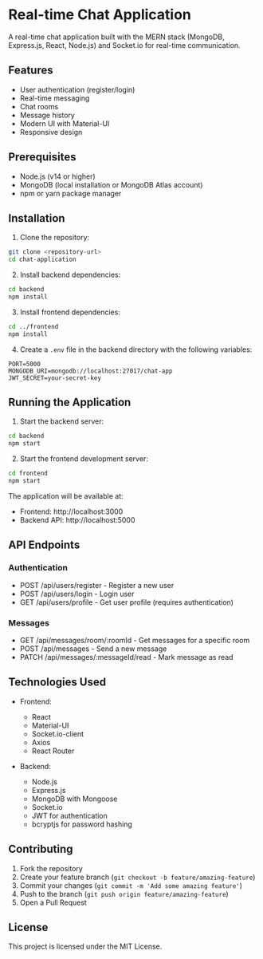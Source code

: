 # Real-time Chat Application

A real-time chat application built with the MERN stack (MongoDB, Express.js, React, Node.js) and Socket.io for real-time communication.

## Features

- User authentication (register/login)
- Real-time messaging
- Chat rooms
- Message history
- Modern UI with Material-UI
- Responsive design

## Prerequisites

- Node.js (v14 or higher)
- MongoDB (local installation or MongoDB Atlas account)
- npm or yarn package manager

## Installation

1. Clone the repository:
```bash
git clone <repository-url>
cd chat-application
```

2. Install backend dependencies:
```bash
cd backend
npm install
```

3. Install frontend dependencies:
```bash
cd ../frontend
npm install
```

4. Create a `.env` file in the backend directory with the following variables:
```
PORT=5000
MONGODB_URI=mongodb://localhost:27017/chat-app
JWT_SECRET=your-secret-key
```

## Running the Application

1. Start the backend server:
```bash
cd backend
npm start
```

2. Start the frontend development server:
```bash
cd frontend
npm start
```

The application will be available at:
- Frontend: http://localhost:3000
- Backend API: http://localhost:5000

## API Endpoints

### Authentication
- POST /api/users/register - Register a new user
- POST /api/users/login - Login user
- GET /api/users/profile - Get user profile (requires authentication)

### Messages
- GET /api/messages/room/:roomId - Get messages for a specific room
- POST /api/messages - Send a new message
- PATCH /api/messages/:messageId/read - Mark message as read

## Technologies Used

- Frontend:
  - React
  - Material-UI
  - Socket.io-client
  - Axios
  - React Router

- Backend:
  - Node.js
  - Express.js
  - MongoDB with Mongoose
  - Socket.io
  - JWT for authentication
  - bcryptjs for password hashing

## Contributing

1. Fork the repository
2. Create your feature branch (`git checkout -b feature/amazing-feature`)
3. Commit your changes (`git commit -m 'Add some amazing feature'`)
4. Push to the branch (`git push origin feature/amazing-feature`)
5. Open a Pull Request

## License

This project is licensed under the MIT License. 